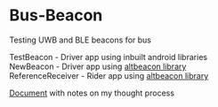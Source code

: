 # Bus-Beacon
Testing UWB and BLE beacons for bus

TestBeacon - Driver app using inbuilt android libraries \
NewBeacon - Driver app using [altbeacon library](https://altbeacon.github.io/android-beacon-library/index.html) \
ReferenceReceiver - Rider app using [altbeacon library](https://altbeacon.github.io/android-beacon-library/index.html)

[Document](https://docs.google.com/document/d/18odXNG8rUSViAxKNzYWM_UBjC5C-UexNyIffg7uh90o/edit?usp=sharing) with notes on my thought process
